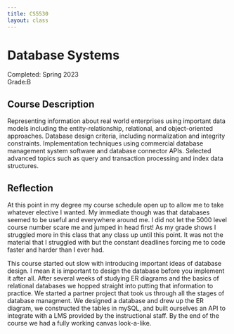 ```yaml
---
title: CS5530
layout: class
---
```

# Database Systems
Completed: Spring 2023  
Grade:B
## Course Description
Representing information about real world enterprises using important
data models including the entity-relationship, relational, and
object-oriented approaches. Database design criteria, including
normalization and integrity constraints. Implementation techniques
using commercial database management system software and database
connector APIs. Selected advanced topics such as query and
transaction processing and index data structures.
## Reflection
At this point in my degree my course schedule open up to allow me to take whatever elective I wanted. My immediate though was that databases seemed to be useful and everywhere around me. I did not let the 5000 level course number scare me and jumped in head first! As my grade shows I struggled more in this class that any class up until this point. It was not the material that I struggled with but the constant deadlines forcing me to code faster and harder than I ever had.  
  
This course started out slow with introducing important ideas of database design. I mean it is important to design the database before you implement it after all. After several weeks of studying ER diagrams and the basics of relational databases we hopped straight into putting that information to practice. We started a partner project that took us through all the stages of database managment. We designed a database and drew up the ER diagram, we constructed the tables in mySQL, and built ourselves an API to integrate with a LMS provided by the instructional staff. By the end of the course we had a fully working canvas look-a-like.